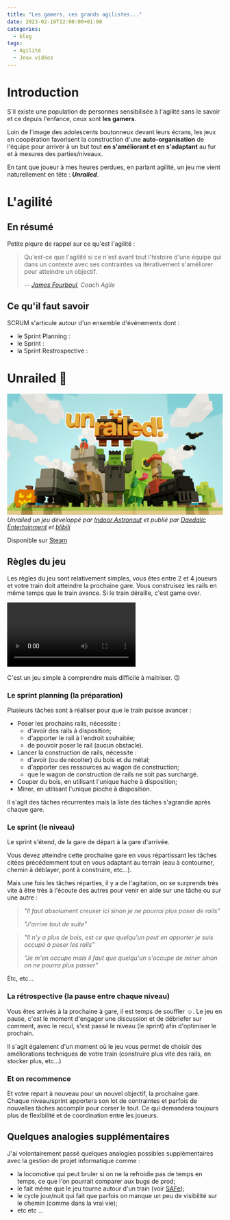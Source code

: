 ```yaml
---
title: "Les gamers, ces grands agilistes..."
date: 2023-02-16T12:00:00+01:00
categories:
  - blog
tags:
  - Agilité
  - Jeux vidéos
---
```


# Introduction
S'il existe une population de personnes sensibilisée à l'agilité sans le savoir et ce depuis l'enfance, ceux sont **les gamers**. 

Loin de l'image des adolescents boutonneux devant leurs écrans, les jeux en coopération favorisent la construction d'une **auto-organisation** de l'équipe pour arriver à un but tout **en s'améliorant et en s'adaptant** au fur et à mesures des parties/niveaux. 

En tant que joueur à mes heures perdues, en parlant agilité, un jeu me vient naturellement en tête : _**Unrailed**_.
# L'agilité
## En résumé
Petite piqure de rappel sur ce qu'est l'agilité :
> Qu'est-ce que l'agilité si ce n'est avant tout l'histoire d'une équipe qui dans un contexte avec ses contraintes va itérativement s'améliorer pour atteindre un objectif.
>
> -- <cite>[James Fourboul](https://www.linkedin.com/in/jamesfourboul/), Coach Agile</cite>
## Ce qu'il faut savoir
SCRUM s'articule autour d'un ensemble d'événements dont : 
- le Sprint Planning :
- le Sprint :
- la Sprint Restrospective : 

# Unrailed :train2:
![Unrailed](../assets/images/unrailed.jpg)
*Unrailed un jeu développé par [Indoor Astronaut](https://indoorastronaut.ch/) et publié par [Daedalic Entertainment](https://www.daedalic.com/) et [blibili](http://game.bilibili.com/unrailed/)*

Disponible sur [Steam](https://store.steampowered.com/app/1016920/Unrailed/)
## Règles du jeu
Les règles du jeu sont relativement simples, vous êtes entre 2 et 4 joueurs et votre train doit atteindre la prochaine gare. Vous construisez les rails en même temps que le train avance. Si le train déraille, c'est game over. 

![Unrailed](https://unrailed-game.com/Gameplay_cmp.mp4)

C'est un jeu simple à comprendre mais difficile à maitriser. :wink:
### Le sprint planning (la préparation)
Plusieurs tâches sont à réaliser pour que le train puisse avancer :
 - Poser les prochains rails, nécessite : 
   - d'avoir des rails à disposition;
   - d'apporter le rail à l'endroit souhaitée;
   - de pouvoir poser le rail (aucun obstacle).
 - Lancer la construction de rails, nécessite :
   - d'avoir (ou de récolter) du bois et du métal;
   - d'apporter ces ressources au wagon de construction;
   - que le wagon de construction de rails ne soit pas surchargé.
 - Couper du bois, en utilisant l'unique hache à disposition;
 - Miner, en utilisant l'unique pioche à disposition.

Il s'agit des tâches récurrentes mais la liste des tâches s'agrandie après chaque gare. 

### Le sprint (le niveau)
Le sprint s'étend, de la gare de départ à la gare d'arrivée.

Vous devez atteindre cette prochaine gare en vous répartissant les tâches citées précédemment tout en vous adaptant au terrain (eau à contourner, chemin à déblayer, pont à construire, etc...).

Mais une fois les tâches réparties, il y a de l'agitation, on se surprends très vite à être très à l'écoute des autres pour venir en aide sur une tâche ou sur une autre :
>_"Il faut absolument creuser ici sinon je ne pourrai plus poser de rails"_
>
>_"J'arrive tout de suite"_

>_"Il n'y a plus de bois, est ce que quelqu'un peut en apporter je suis occupé à poser les rails"_
>
>_"Je m'en occupe mais il faut que quelqu'un s'occupe de miner sinon on ne pourra plus passer"_

Etc, etc...
### La rétrospective (la pause entre chaque niveau)
Vous êtes arrivés à la prochaine à gare, il est temps de souffler :relaxed:. Le jeu en pause, c'est le moment d'engager une discussion et de débriefer sur comment, avec le recul, s'est passé le niveau (le sprint) afin d'optimiser le prochain.

Il s'agit également d'un moment où le jeu vous permet de choisir des améliorations techniques de votre train (construire plus vite des rails, en stocker plus, etc...)

### Et on recommence
Et votre repart à nouveau pour un nouvel objectif, la prochaine gare. Chaque niveau/sprint apportera son lot de contraintes et parfois de nouvelles tâches accomplir pour corser le tout. Ce qui demandera toujours plus de flexibilité et de coordination entre les joueurs.

## Quelques analogies supplémentaires
J'ai volontairement passé quelques analogies possibles supplémentaires avec la gestion de projet informatique comme :
- la locomotive qui peut bruler si on ne la refroidie pas de temps en temps, ce que l'on pourrait comparer aux bugs de prod;
- le fait même que le jeu tourne autour d'un train (voir [SAFe](https://www.scaledagileframework.com));
- le cycle jour/nuit qui fait que parfois on manque un peu de visibilité sur le chemin (comme dans la vrai vie);
- etc etc ...